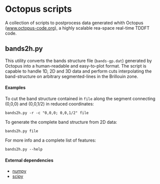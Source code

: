 # Octopus scripts

A collection of scripts to postprocess data generated whith Octopus (www.octopus-code.org), a highly scalable rea-space real-time TDDFT code.


## bands2h.py
This utility converts the bands structure file (```bands-gp.dat```) generated by Octopus into a human-readable and easy-to-plot format. The script is capable to handle 1D, 2D and 3D data and perform cuts interpolating the band-structure on arbitrary segmented-lines in the Brillouin zone. 

#### Examples
To cut the band structure contained in ```file``` along the segment connecting (0,0,0) and (0,0,1/2) in reduced coordinates:  
```
bands2h.py -r -c "0,0,0; 0,0,1/2" file
```  

To generate the complete band structure from 2D data:
```
bands2h.py file
```  
 

For more info and a complete list of features:  
```
bands2h.py --help
``` 

#### External dependencies
* [numpy](http://www.numpy.org)
* [scipy](http://www.scipy.org)

